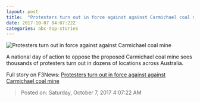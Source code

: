```yaml
---
layout: post
title:  "Protesters turn out in force against against Carmichael coal mine"
date: 2017-10-07 04:07:22Z
categories: abc-top-stories
---
```


![Protesters turn out in force against against Carmichael coal mine](http://www.abc.net.au/news/image/9026572-1x1-700x700.jpg)

A national day of action to oppose the proposed Carmichael coal mine sees thousands of protesters turn out in dozens of locations across Australia.


Full story on F3News: [Protesters turn out in force against against Carmichael coal mine](http://www.f3nws.com/n/dBsn2E)

> Posted on: Saturday, October 7, 2017 4:07:22 AM

